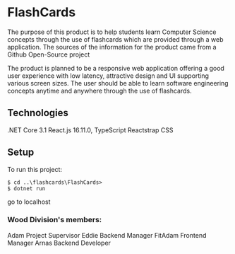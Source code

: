 # FlashCards 

The purpose of this product is to help students learn Computer Science concepts through the use of flashcards which are provided through a web application. The sources of the information for the product came from a Github Open-Source project

The product is planned to be a responsive web application offering a good user experience with low latency, attractive design and UI supporting various screen sizes. The user should be able to learn software engineering concepts anytime and anywhere through the use of flashcards.

## Technologies

.NET Core 3.1
React.js 16.11.0,
TypeScript
Reactstrap
CSS

## Setup

To run this project:

```
$ cd ..\flashcards\FlashCards> 
$ dotnet run
```
go to localhost

### Wood Division's members:

Adam Project Supervisor
Eddie Backend Manager
FitAdam Frontend Manager
Arnas Backend Developer



